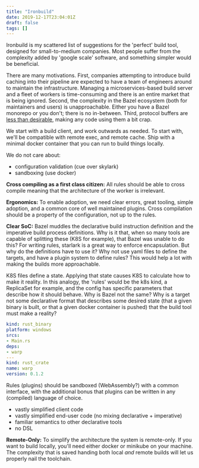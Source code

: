 ```yaml
---
title: "Ironbuild"
date: 2019-12-17T23:04:01Z
draft: false
tags: []
---
```


Ironbuild is my scattered list of suggestions for the 'perfect' build tool, designed for small-to-medium 
companies. Most people suffer from the complexity added by 'google scale' software, and something simpler
would be beneficial.

There are many motivations. First, companies attempting to introduce build caching into their pipeline
are expected to have a team of engineers around to maintain the infrastructure. Managing a microservices-based 
build server and a fleet of workers is time-consuming and there is an entire market
that is being ignored. Second, the complexity in the Bazel ecosystem (both for maintainers and users) is
unapproachable. Either you have a Bazel monorepo or you don't; there is no in-between. Third, protocol 
buffers are [less than desirable](https://reasonablypolymorphic.com/blog/protos-are-wrong/index.html),
making any code using them a bit crap.

We start with a build client, and work outwards as needed. To start with, we'll be compatible with
remote exec, and remote cache. Ship with a minimal docker container that you can run to build
things locally.

We do not care about:
- configuration validation (cue over skylark)
- sandboxing (use docker)

**Cross compiling as a first class citizen:** All rules should be able to cross compile meaning that the
architecture of the worker is irrelevant. 

**Ergonomics:** To enable adoption, we need clear errors, great tooling, simple adoption, and a common
core of well maintained plugins. Cross compilation should be a property of the configuration, not up
to the rules.

**Clear SoC:** Bazel muddles the declarative build instruction definition and the imperative
build process definitions. Why is it that, when so many tools are capable of splitting these (K8S for
example), that Bazel was unable to do this? For writing rules, starlark is a great way to enforce
encapsulation. But why do the definitions have to use it? Why not use yaml files to define the targets,
and have a plugin system to define rules? This would help a lot with making the builds more approachable.

K8S files define a state. Applying that state causes K8S to calculate how to make it reality. In this analogy,
the 'rules' would be the k8s kind, a ReplicaSet for example, and the config has specific parameters that describe how it
should behave. Why is Bazel not the same? Why is a target not some declarative format that describes some
desired state (that a given binary is built, or that a given docker container is pushed) that the build tool 
must make a reality?

```yaml
kind: rust_binary
platform: windows
srcs: 
- Main.rs
deps:
- warp
---
kind: rust_crate
name: warp
version: 0.1.2
```

Rules (plugins) should be sandboxed (WebAssembly?) with a common interface, 
with the additional bonus that plugins can be written in any (compiled) language of choice.

- vastly simplified client code
- vastly simplified end-user code (no mixing declarative + imperative)
- familiar semantics to other declarative tools
- no DSL

**Remote-Only:** To simplify the architecture the system is remote-only. If you want to build locally,
you'll need either docker or minikube on your machine. The complexity that is saved handing both local _and_
remote builds will let us properly nail the toolchain.


